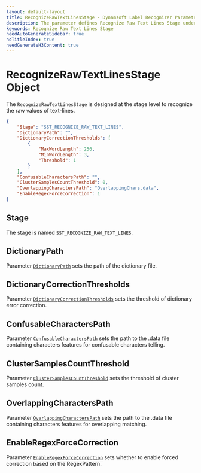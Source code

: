 ```yaml
---
layout: default-layout
title: RecognizeRawTextLinesStage - Dynamsoft Label Recognizer Parameters
description: The parameter defines Recognize Raw Text Lines Stage under the Text Line Recognition Section.
keywords: Recognize Raw Text Lines Stage
needAutoGenerateSidebar: true
noTitleIndex: true
needGenerateH3Content: true
---
```


# RecognizeRawTextLinesStage Object

The `RecognizeRawTextLinesStage` is designed at the stage level to recognize the raw values of text-lines.

```json
{
    "Stage": "SST_RECOGNIZE_RAW_TEXT_LINES",
    "DictionaryPath": "",
    "DictionaryCorrectionThresholds": [
        {
            "MaxWordLength": 256,
            "MinWordLength": 3,
            "Threshold": 1
        }
    ],
    "ConfusableCharactersPath": "",
    "ClusterSamplesCountThreshold": 0,
    "OverlappingCharactersPath": "OverlappingChars.data", 
    "EnableRegexForceCorrection": 1
}
```

## Stage

The stage is named `SST_RECOGNIZE_RAW_TEXT_LINES`.

## DictionaryPath

Parameter [`DictionaryPath`](dictionary-path.md) sets the path of the dictionary file.

## DictionaryCorrectionThresholds

Parameter [`DictionaryCorrectionThresholds`](dictionary-correction-thresholds.md) sets the threshold of dictionary error correction.

## ConfusableCharactersPath

Parameter [`ConfusableCharactersPath`](confusable-characters-path.md) sets the path to the .data file containing characters features for confusable characters telling.

## ClusterSamplesCountThreshold

Parameter [`ClusterSamplesCountThreshold`](cluster-samples-count-threshold.md) sets the threshold of cluster samples count.

## OverlappingCharactersPath

Parameter [`OverlappingCharactersPath`](overlapping-characters-path.md) sets the path to the .data file containing characters features for overlapping matching.

## EnableRegexForceCorrection

Parameter [`EnableRegexForceCorrection`](enable-regex-force-correction.md) sets whether to enable forced correction based on the RegexPattern.
